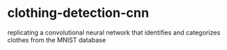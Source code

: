 # clothing-detection-cnn
replicating a convolutional neural network that identifies and categorizes clothes from the MNIST database
